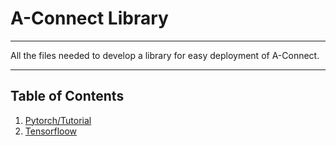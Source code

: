 # A-Connect Library 
***
All the files needed to develop a library for easy deployment of A-Connect.
***
## Table of Contents
1. [Pytorch/Tutorial](#Pytorch/Tutorial)
2. [Tensorfloow](#Tensorflow)
